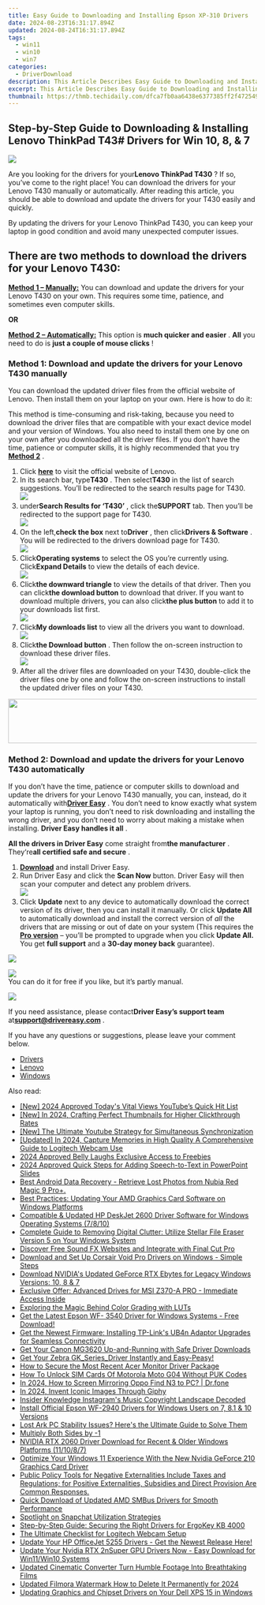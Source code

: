 ```yaml
---
title: Easy Guide to Downloading and Installing Epson XP-310 Drivers
date: 2024-08-23T16:31:17.894Z
updated: 2024-08-24T16:31:17.894Z
tags:
  - win11
  - win10
  - win7
categories:
  - DriverDownload
description: This Article Describes Easy Guide to Downloading and Installing Epson XP-310 Drivers
excerpt: This Article Describes Easy Guide to Downloading and Installing Epson XP-310 Drivers
thumbnail: https://thmb.techidaily.com/dfca7fb0aa6438e6377385ff2f472549907a4325f08f8d8aadbe962a7502b81d.jpg
---
```


## Step-by-Step Guide to Downloading & Installing Lenovo ThinkPad T43# Drivers for Win 10, 8, & 7

![](https://images.drivereasy.com/wp-content/uploads/2018/11/Snap642-300x219.png)

 Are you looking for the drivers for your**Lenovo ThinkPad T430** ? If so, you’ve come to the right place! You can download the drivers for your Lenovo T430 manually or automatically. After reading this article, you should be able to download and update the drivers for your T430 easily and quickly.

 By updating the drivers for your Lenovo ThinkPad T430, you can keep your laptop in good condition and avoid many unexpected computer issues.

## **There are two methods to download the drivers for your Lenovo T430:**

[**Method 1 – Manually:**](https://tools.techidaily.com/drivereasy/download/) You can download and update the drivers for your Lenovo T430 on your own. This requires some time, patience, and sometimes even computer skills.

**OR**

[**Method 2 – Automatically:**](https://tools.techidaily.com/drivereasy/download/) This option is **much quicker and easier** . **All**   you need to do is **just a couple of mouse clicks** !

### Method 1: Download and update the drivers for your Lenovo T430 manually

 You can download the updated driver files from the official website of Lenovo. Then install them on your laptop on your own. Here is how to do it:

 This method is time-consuming and risk-taking, because you need to download the driver files that are compatible with your exact device model and your version of Windows. You also need to install them one by one on your own after you downloaded all the driver files. If you don’t have the time, patience or computer skills, it is highly recommended that you try [**Method 2**](https://tools.techidaily.com/drivereasy/download/) .

1. Click **[here](https://shop-links.co/link/?exclusive=1&publisher_slug=itechdaily19598&url=https%3A%2F%2Fwww.lenovo.com%2Fus%2Fen%2F)**  to visit the official website of Lenovo.
2. In its search bar, type**T430** . Then select**T430** in the list of search suggestions. You’ll be redirected to the search results page for T430.  
![](https://images.drivereasy.com/wp-content/uploads/2018/11/Snap644.png)
3. under**Search Results for ‘T430’** , click the**SUPPORT** tab. Then you’ll be redirected to the support page for T430.  
![](https://images.drivereasy.com/wp-content/uploads/2018/11/Snap645.png)
4. On the left,**check the box** next to**Driver** , then click**Drivers & Software** . You will be redirected to the drivers download page for T430.  
![](https://images.drivereasy.com/wp-content/uploads/2018/11/Snap646.png)
5. Click**Operating systems** to select the OS you’re currently using. Click**Expand Details** to view the details of each device.  
![](https://images.drivereasy.com/wp-content/uploads/2018/11/Snap647.png)
6. Click**the downward triangle** to view the details of that driver. Then you can click**the download button** to download that driver. If you want to download multiple drivers, you can also click**the plus button** to add it to your downloads list first.  
![](https://images.drivereasy.com/wp-content/uploads/2018/11/Snap649.png)
7. Click**My downloads list** to view all the drivers you want to download.  
![](https://images.drivereasy.com/wp-content/uploads/2018/11/Snap650.png)
8. Click**the Download button** . Then follow the on-screen instruction to download these driver files.  
![](https://images.drivereasy.com/wp-content/uploads/2018/11/Snap651.png)
9. After all the driver files are downloaded on your T430, double-click the driver files one by one and follow the on-screen instructions to install the updated driver files on your T430.

<!-- affiliate ads begin -->
<a href="https://mindmanager.sjv.io/c/5597632/1787667/20231" target="_top" id="1787667"><img src="//a.impactradius-go.com/display-ad/20231-1787667" border="0" alt="" width="728" height="90"/></a><img height="0" width="0" src="https://imp.pxf.io/i/5597632/1787667/20231" style="position:absolute;visibility:hidden;" border="0" />
<!-- affiliate ads end -->
### Method 2: Download and update the drivers for your Lenovo T430 automatically

 If you don’t have the time, patience or computer skills to download and update the drivers for your Lenovo T430 manually, you can, instead, do it automatically with[**Driver Easy**](https://tools.techidaily.com/drivereasy/download/) .  You don’t need to know exactly what system your laptop is running, you don’t need to risk downloading and installing the wrong driver, and you don’t need to worry about making a mistake when installing. **Driver Easy handles it all** .

**All the drivers in Driver Easy** come straight from**the manufacturer** . They‘re**all certified safe and secure** .

1. **[Download](https://tools.techidaily.com/drivereasy/download/)**  and install Driver Easy.
2. Run Driver Easy and click the **Scan Now**  button. Driver Easy will then scan your computer and detect any problem drivers.  
![](https://images.drivereasy.com/wp-content/uploads/2018/11/Snap652.png)
3. Click **Update**  next to any device to automatically download the correct version of its driver, then you can install it manually. Or click **Update All**  to automatically download and install the correct version of _all_  the drivers that are missing or out of date on your system (This requires the **[Pro version](https://tools.techidaily.com/drivereasy/download/)**  – you’ll be prompted to upgrade when you click **Update All.** You get **full support**  and a **30-day money back**  guarantee).  
<!-- affiliate ads begin -->
<a href="https://secure.2checkout.com/order/checkout.php?PRODS=4940317&QTY=1&AFFILIATE=108875&CART=1"><img src="https://secure.avangate.com/images/merchant/333ac5d90817d69113471fbb6e531bee/sps-partnership-728x90eng.png" border="0"></a>
<!-- affiliate ads end -->
![](https://images.drivereasy.com/wp-content/uploads/2018/11/Snap653.png)  
 You can do it for free if you like, but it’s partly manual.  
<!-- affiliate ads begin -->
<a href="https://store.bitdefender.com/affiliate.php?ACCOUNT=BITLATIN&AFFILIATE=108875&PATH=http%3A%2F%2Fwww.bitdefender.com%2Fbusiness%3FAFFILIATE%3D108875%26RESOURCE%3D30%2525%2BOff%2Ball%2BGravityZone%2BProducts"><img src="https://www.bitdefender.com/content/dam/bitdefender/business/campaign/1200X628.png" border="0"></a>
<!-- affiliate ads end -->
 If you need assistance, please contact**Driver Easy’s support team** at[**support@drivereasy.com**](https://tools.techidaily.com/drivereasy/download/) .

 If you have any questions or suggestions, please leave your comment below.

* [Drivers](https://tools.techidaily.com/drivereasy/download/)
* [Lenovo](https://tools.techidaily.com/drivereasy/download/)
* [Windows](https://tools.techidaily.com/drivereasy/download/)

<ins class="adsbygoogle"
     style="display:block"
     data-ad-format="autorelaxed"
     data-ad-client="ca-pub-7571918770474297"
     data-ad-slot="1223367746"></ins>



<ins class="adsbygoogle"
     style="display:block"
     data-ad-client="ca-pub-7571918770474297"
     data-ad-slot="8358498916"
     data-ad-format="auto"
     data-full-width-responsive="true"></ins>

<span class="atpl-alsoreadstyle">Also read:</span>
<div><ul>
<li><a href="https://youtube-web.techidaily.com/024-approved-todays-vital-views-youtubes-quick-hit-list/"><u>[New] 2024 Approved  Today's Vital Views  YouTube’s Quick Hit List</u></a></li>
<li><a href="https://facebook-video-share.techidaily.com/new-in-2024-crafting-perfect-thumbnails-for-higher-clickthrough-rates/"><u>[New] In 2024, Crafting Perfect Thumbnails for Higher Clickthrough Rates</u></a></li>
<li><a href="https://facebook-record-videos.techidaily.com/new-the-ultimate-youtube-strategy-for-simultaneous-synchronization/"><u>[New] The Ultimate Youtube Strategy for Simultaneous Synchronization</u></a></li>
<li><a href="https://video-capture.techidaily.com/updated-in-2024-capture-memories-in-high-quality-a-comprehensive-guide-to-logitech-webcam-use/"><u>[Updated] In 2024, Capture Memories in High Quality  A Comprehensive Guide to Logitech Webcam Use</u></a></li>
<li><a href="https://extra-lessons.techidaily.com/2024-approved-belly-laughs-exclusive-access-to-freebies/"><u>2024 Approved  Belly Laughs  Exclusive Access to Freebies</u></a></li>
<li><a href="https://extra-approaches.techidaily.com/2024-approved-quick-steps-for-adding-speech-to-text-in-powerpoint-slides/"><u>2024 Approved  Quick Steps for Adding Speech-to-Text in PowerPoint Slides</u></a></li>
<li><a href="https://phone-solutions.techidaily.com/best-android-data-recovery-retrieve-lost-photos-from-nubia-red-magic-9-proplus-by-fonelab-android-recover-photos/"><u>Best Android Data Recovery - Retrieve Lost Photos from Nubia Red Magic 9 Pro+.</u></a></li>
<li><a href="https://driver-download.techidaily.com/best-practices-updating-your-amd-graphics-card-software-on-windows-platforms/"><u>Best Practices: Updating Your AMD Graphics Card Software on Windows Platforms</u></a></li>
<li><a href="https://driver-download.techidaily.com/compatible-and-updated-hp-deskjet-2600-driver-software-for-windows-operating-systems-7810/"><u>Compatible & Updated HP DeskJet 2600 Driver Software for Windows Operating Systems (7/8/10)</u></a></li>
<li><a href="https://data-safeguard.techidaily.com/complete-guide-to-removing-digital-clutter-utilize-stellar-file-eraser-version-5-on-your-windows-system/"><u>Complete Guide to Removing Digital Clutter: Utilize Stellar File Eraser Version 5 on Your Windows System</u></a></li>
<li><a href="https://ai-vdieo-software.techidaily.com/discover-free-sound-fx-websites-and-integrate-with-final-cut-pro/"><u>Discover Free Sound FX Websites and Integrate with Final Cut Pro</u></a></li>
<li><a href="https://driver-download.techidaily.com/download-and-set-up-corsair-void-pro-drivers-on-windows-simple-steps/"><u>Download and Set Up Corsair Void Pro Drivers on Windows - Simple Steps</u></a></li>
<li><a href="https://driver-download.techidaily.com/download-nvidias-updated-geforce-rtx-ebytes-for-legacy-windows-versions-10-8-and-7/"><u>Download NVIDIA's Updated GeForce RTX Ebytes for Legacy Windows Versions: 10, 8 & 7</u></a></li>
<li><a href="https://driver-download.techidaily.com/1722966237978-exclusive-offer-advanced-drives-for-msi-z370-a-pro-immediate-access-inside/"><u>Exclusive Offer: Advanced Drives for MSI Z370-A PRO - Immediate Access Inside</u></a></li>
<li><a href="https://extra-hints.techidaily.com/exploring-the-magic-behind-color-grading-with-luts/"><u>Exploring the Magic Behind Color Grading with LUTs</u></a></li>
<li><a href="https://driver-download.techidaily.com/get-the-latest-epson-wf-3540-driver-for-windows-systems-free-download/"><u>Get the Latest Epson WF- 3540 Driver for Windows Systems - Free Download!</u></a></li>
<li><a href="https://driver-download.techidaily.com/get-the-newest-firmware-installing-tp-links-ub4n-adaptor-upgrades-for-seamless-connectivity/"><u>Get the Newest Firmware: Installing TP-Link's UB4n Adaptor Upgrades for Seamless Connectivity</u></a></li>
<li><a href="https://driver-download.techidaily.com/get-your-canon-mg3620-up-and-running-with-safe-driver-downloads/"><u>Get Your Canon MG3620 Up-and-Running with Safe Driver Downloads</u></a></li>
<li><a href="https://driver-download.techidaily.com/1722963519096-get-your-zebra-gkseriesdriver-instantly-and-easy-peasy/"><u>Get Your Zebra GK_Series_Driver Instantly and Easy-Peasy!</u></a></li>
<li><a href="https://driver-download.techidaily.com/how-to-secure-the-most-recent-acer-monitor-driver-package/"><u>How to Secure the Most Recent Acer Monitor Driver Package</u></a></li>
<li><a href="https://sim-unlock.techidaily.com/how-to-unlock-sim-cards-of-motorola-moto-g04-without-puk-codes-by-drfone-android/"><u>How To Unlock SIM Cards Of Motorola Moto G04 Without PUK Codes</u></a></li>
<li><a href="https://screen-mirror.techidaily.com/in-2024-how-to-screen-mirroring-oppo-find-n3-to-pc-drfone-by-drfone-android/"><u>In 2024, How to Screen Mirroring Oppo Find N3 to PC? | Dr.fone</u></a></li>
<li><a href="https://extra-guidance.techidaily.com/in-2024-invent-iconic-images-through-giphy/"><u>In 2024, Invent Iconic Images Through Giphy</u></a></li>
<li><a href="https://instagram-clips.techidaily.com/insider-knowledge-instagrams-music-copyright-landscape-decoded/"><u>Insider Knowledge  Instagram's Music Copyright Landscape Decoded</u></a></li>
<li><a href="https://driver-download.techidaily.com/install-official-epson-wf-2940-drivers-for-windows-users-on-7-81-and-10-versions/"><u>Install Official Epson WF-2940 Drivers for Windows Users on 7, 8.1 & 10 Versions</u></a></li>
<li><a href="https://win-blog.techidaily.com/1722989926377-lost-ark-pc-stability-issues-heres-the-ultimate-guide-to-solve-them/"><u>Lost Ark PC Stability Issues? Here's the Ultimate Guide to Solve Them</u></a></li>
<li><a href="https://driver-download.techidaily.com/multiply-both-sides-by-1/"><u>Multiply Both Sides by -1</u></a></li>
<li><a href="https://driver-download.techidaily.com/nvidia-rtx-2060-driver-download-for-recent-and-older-windows-platforms-111087/"><u>NVIDIA RTX 2060 Driver Download for Recent & Older Windows Platforms (11/10/8/7)</u></a></li>
<li><a href="https://driver-download.techidaily.com/optimize-your-windows-11-experience-with-the-new-nvidia-geforce-210-graphics-card-driver/"><u>Optimize Your Windows 11 Experience With the New Nvidia GeForce 210 Graphics Card Driver</u></a></li>
<li><a href="https://driver-download.techidaily.com/public-policy-tools-for-negative-externalities-include-taxes-and-regulations-for-positive-externalities-subsidies-and-direct-provision-are-common-responses.238/"><u>Public Policy Tools for Negative Externalities Include Taxes and Regulations; for Positive Externalities, Subsidies and Direct Provision Are Common Responses.</u></a></li>
<li><a href="https://driver-download.techidaily.com/quick-download-of-updated-amd-smbus-drivers-for-smooth-performance/"><u>Quick Download of Updated AMD SMBus Drivers for Smooth Performance</u></a></li>
<li><a href="https://fox-helps.techidaily.com/spotlight-on-snapchat-utilization-strategies/"><u>Spotlight on Snapchat  Utilization Strategies</u></a></li>
<li><a href="https://driver-download.techidaily.com/step-by-step-guide-securing-the-right-drivers-for-ergokey-kb-4000/"><u>Step-by-Step Guide: Securing the Right Drivers for ErgoKey KB 4000</u></a></li>
<li><a href="https://on-screen-recording.techidaily.com/the-ultimate-checklist-for-logitech-webcam-setup/"><u>The Ultimate Checklist for Logitech Webcam Setup</u></a></li>
<li><a href="https://driver-download.techidaily.com/update-your-hp-officejet-5255-drivers-get-the-newest-release-here/"><u>Update Your HP OfficeJet 5255 Drivers - Get the Newest Release Here!</u></a></li>
<li><a href="https://driver-download.techidaily.com/update-your-nvidia-rtx-2nsuper-gpu-drivers-now-easy-download-for-win11win10-systems/"><u>Update Your Nvidia RTX 2nSuper GPU Drivers Now - Easy Download for Win11/Win10 Systems</u></a></li>
<li><a href="https://ai-vdieo-software.techidaily.com/updated-cinematic-converter-turn-humble-footage-into-breathtaking-films/"><u>Updated Cinematic Converter Turn Humble Footage Into Breathtaking Films</u></a></li>
<li><a href="https://ai-driven-video-production.techidaily.com/updated-filmora-watermark-how-to-delete-it-permanently-for-2024/"><u>Updated Filmora Watermark How to Delete It Permanently for 2024</u></a></li>
<li><a href="https://driver-download.techidaily.com/updating-graphics-and-chipset-drivers-on-your-dell-xps-15-in-windows/"><u>Updating Graphics and Chipset Drivers on Your Dell XPS 15 in Windows</u></a></li>
</ul></div>
